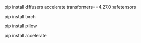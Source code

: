 

pip install diffusers accelerate transformers==4.27.0 safetensors

pip install torch

pip install pillow

pip install accelerate